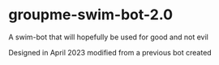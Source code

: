 # groupme-swim-bot-2.0
A swim-bot that will hopefully be used for good and not evil

Designed in April 2023 modified from a previous bot created
